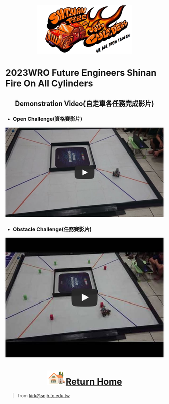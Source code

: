 <div align="center"><img src="../other/img/logo.png" width="300" alt=" logo"></div>

2023WRO Future Engineers Shinan Fire On All Cylinders  
=====
## <div align="center">Demonstration Video(自走車各任務完成影片)</div> 
- ### Open Challenge(資格賽影片)
[![2023WRO Future-Engineers_qualifying-round](./img/Fire-On-All-Cylinders_qualifying-round.jpg)](https://youtu.be/Z78iSG1QYfs "2023WRO Future-Engineers_qualifying-round") 

- ### Obstacle Challenge(任務賽影片)
[![2023WRO Future-Engineers_Obstacle Challenge](./img/Obstacle_Challenge.jpg)](https://youtu.be/CwvGDfQJ8cQ "2023WRO Future-Engineers_Obstacle Challenge")

# <div align="center">![HOME](../other/img/Home.png)[Return Home](../)</div>  

> from kirk@snjh.tc.edu.tw
